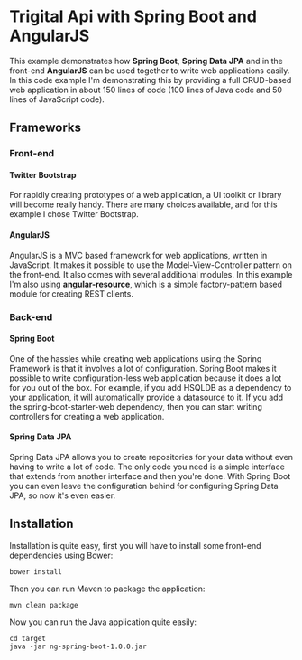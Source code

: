 # Trigital Api with Spring Boot and AngularJS
This example demonstrates how **Spring Boot**, **Spring Data JPA** and in the front-end **AngularJS** can be used together to write web applications easily.
In this code example I'm demonstrating this by providing a full CRUD-based web application in about 150 lines of code (100 lines of Java code and 50 lines of JavaScript code).

## Frameworks

### Front-end

#### Twitter Bootstrap
For rapidly creating prototypes of a web application, a UI toolkit or library will become really handy. There are many choices available, and for this example I chose Twitter Bootstrap.

#### AngularJS
AngularJS is a MVC based framework for web applications, written in JavaScript. It makes it possible to use the Model-View-Controller pattern on the front-end. It also comes with several additional modules. In this example I'm also using **angular-resource**, which is a simple factory-pattern based module for creating REST clients.

### Back-end

#### Spring Boot
One of the hassles while creating web applications using the Spring Framework is that it involves a lot of configuration. Spring Boot makes it possible to write configuration-less web application because it does a lot for you out of the box.
For example, if you add HSQLDB as a dependency to your application, it will automatically provide a datasource to it.
If you add the spring-boot-starter-web dependency, then you can start writing controllers for creating a web application.

#### Spring Data JPA
Spring Data JPA allows you to create repositories for your data without even having to write a lot of code. The only code you need is a simple interface that extends from another interface and then you're done.
With Spring Boot you can even leave the configuration behind for configuring Spring Data JPA, so now it's even easier.

## Installation
Installation is quite easy, first you will have to install some front-end dependencies using Bower:
```
bower install
```

Then you can run Maven to package the application:
```
mvn clean package
```

Now you can run the Java application quite easily:
```
cd target
java -jar ng-spring-boot-1.0.0.jar
```

